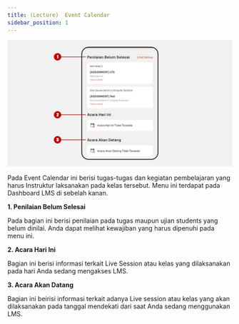 ```yaml
---
title: (Lecture)  Event Calendar
sidebar_position: 1
---
```

![](/img/degree-lecture-event-calendar-2.jpg)

Pada Event Calendar ini berisi tugas-tugas dan kegiatan pembelajaran yang harus Instruktur laksanakan pada kelas tersebut. Menu ini terdapat pada Dashboard LMS di sebelah kanan.

**1. Penilaian Belum Selesai**

Pada bagian ini berisi penilaian pada tugas maupun ujian students yang belum dinilai. Anda dapat melihat kewajiban yang harus dipenuhi pada menu ini.

**2. Acara Hari Ini**

Bagian ini berisi informasi terkait Live Session atau kelas yang dilaksanakan pada hari Anda sedang mengakses LMS.

**3. Acara Akan Datang**

Bagian ini beirisi informasi terkait adanya Live session atau kelas yang akan dilaksanakan pada tanggal mendekati dari saat Anda sedang menggunakan LMS.
